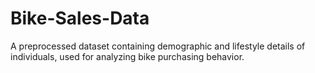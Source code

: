 # Bike-Sales-Data
A preprocessed dataset containing demographic and lifestyle details of individuals, used for analyzing bike purchasing behavior.
